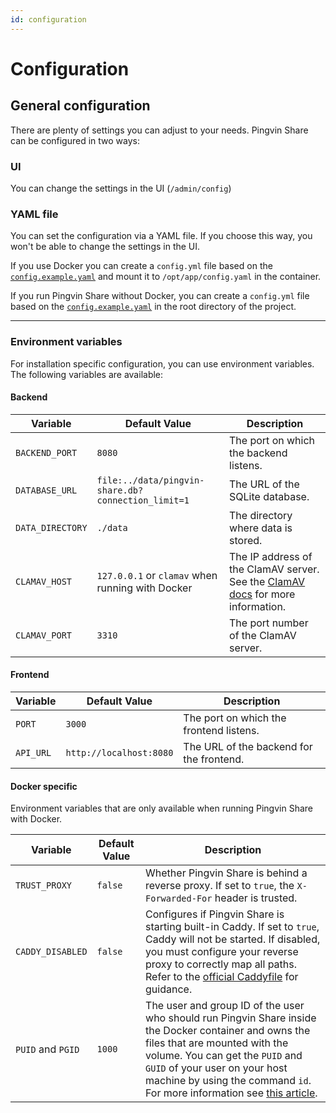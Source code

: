 ```yaml
---
id: configuration
---
```


# Configuration

## General configuration

There are plenty of settings you can adjust to your needs. Pingvin Share can be configured in two ways:

### UI

You can change the settings in the UI (`/admin/config`)

### YAML file

You can set the configuration via a YAML file. If you choose this way, you won't be able to change the settings in the UI.

If you use Docker you can create a `config.yml` file based on the [`config.example.yaml`](https://github.com/stonith404/pingvin-share/blob/main/config.yaml) and mount it to `/opt/app/config.yaml` in the container.

If you run Pingvin Share without Docker, you can create a `config.yml` file based on the [`config.example.yaml`](https://github.com/stonith404/pingvin-share/blob/main/config.yaml) in the root directory of the project.

---

### Environment variables

For installation specific configuration, you can use environment variables. The following variables are available:

#### Backend

| Variable         | Default Value                                      | Description                                                                                              |
| ---------------- | -------------------------------------------------- | -------------------------------------------------------------------------------------------------------- |
| `BACKEND_PORT`   | `8080`                                             | The port on which the backend listens.                                                                   |
| `DATABASE_URL`   | `file:../data/pingvin-share.db?connection_limit=1` | The URL of the SQLite database.                                                                          |
| `DATA_DIRECTORY` | `./data`                                           | The directory where data is stored.                                                                      |
| `CLAMAV_HOST`    | `127.0.0.1` or `clamav` when running with Docker   | The IP address of the ClamAV server. See the [ClamAV docs](integrations.md#clamav) for more information. |
| `CLAMAV_PORT`    | `3310`                                             | The port number of the ClamAV server.                                                                    |

#### Frontend

| Variable  | Default Value           | Description                              |
| --------- | ----------------------- | ---------------------------------------- |
| `PORT`    | `3000`                  | The port on which the frontend listens.  |
| `API_URL` | `http://localhost:8080` | The URL of the backend for the frontend. |

#### Docker specific

Environment variables that are only available when running Pingvin Share with Docker.

| Variable          | Default Value | Description                                                                                                                                                                                                                                                                                                                                                                   |
| ----------------- | ------------- | ----------------------------------------------------------------------------------------------------------------------------------------------------------------------------------------------------------------------------------------------------------------------------------------------------------------------------------------------------------------------------- |
| `TRUST_PROXY`      | `false` | Whether Pingvin Share is behind a reverse proxy. If set to `true`, the `X-Forwarded-For` header is trusted. |
| `CADDY_DISABLED`   | `false` | Configures if Pingvin Share is starting built-in Caddy. If set to `true`, Caddy will not be started. If disabled, you must configure your reverse proxy to correctly map all paths. Refer to the [official Caddyfile](https://github.com/stonith404/pingvin-share/blob/main/reverse-proxy/Caddyfile) for guidance. |
| `PUID` and `PGID`  | `1000`  | The user and group ID of the user who should run Pingvin Share inside the Docker container and owns the files that are mounted with the volume. You can get the `PUID` and `GUID` of your user on your host machine by using the command `id`. For more information see [this article](https://docs.linuxserver.io/general/understanding-puid-and-pgid/#using-the-variables). |
